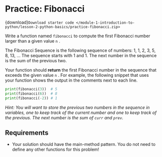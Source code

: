 # <i class="fas fa-laptop fa-fw"></i> Practice: Fibonacci

{download}`Download starter code </module-1-introduction-to-python/lesson-2-python-basics/practice-fibonacci.zip>`

Write a function named `fibonacci` to compute the first Fibonacci number larger than a given value `n` .

The Fibonacci Sequence is the following sequence of numbers: 1, 1, 2, 3, 5, 8, 13, ... The sequence starts with 1 and 1. The next number in the sequence is the sum of the previous two.

Your function should **return** the first Fibonacci number in the sequence that exceeds the given value `n` . For example, the following snippet that uses your function shows the output in the comments next to each line.

```python
print(fibonacci(3))  # 5
print(fibonacci(6))  # 8
print(fibonacci(-2)) # 1
```

_Hint: You will want to store the previous two numbers in the sequence in variables, one to keep track of the current number and one to keep track of the previous. The next number is the sum of `curr` and `prev`._

## Requirements

- Your solution should have the main-method pattern. You do not need to define any other functions for this problem!
